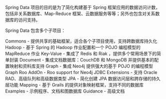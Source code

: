 Spring Data 项目的目的是为了简化构建基于 Spring 框架应用的数据访问计数，包括非关系数据库、Map-Reduce 框架、云数据服务等等；另外也包含对关系数据库的访问支持。

Spring Data 包含多个子项目：

Commons - 提供共享的基础框架，适合各个子项目使用，支持跨数据库持久化
Hadoop - 基于 Spring 的 Hadoop 作业配置和一个 POJO 编程模型的 MapReduce 作业
Key-Value  - 集成了 Redis 和 Riak ，提供多个常用场景下的简单封装
Document - 集成文档数据库：CouchDB 和 MongoDB 并提供基本的配置映射和资料库支持
Graph - 集成 Neo4j 提供强大的基于 POJO 的编程模型
Graph Roo AddOn - Roo support for Neo4j
JDBC Extensions - 支持 Oracle RAD、高级队列和高级数据类型
JPA - 简化创建 JPA 数据访问层和跨存储的持久层功能
Mapping - 基于 Grails 的提供对象映射框架，支持不同的数据库
Examples - 示例程序、文档和图数据库
Guidance - 高级文档